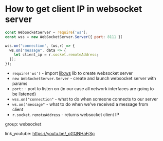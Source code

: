 # How to get client IP in websocket server

```js
const WebSocketServer = require('ws');
const wss = new WebSocketServer.Server({ port: 8111 })

wss.on("connection", (ws,r) => {
  ws.on("message", data => {
    let client_ip = r.socket.remoteAddress;
  });
});
```

- `require('ws')` - import [lib:ws](https://www.npmjs.com/package/ws) lib to create websocket server
- `new WebSocketServer.Server` - create and launch websocket server with params
- `port:` - port to listen on (in our case all network interfaces are going to be listened)
- `wss.on("connection"` - what to do when someone connects to our server
- `ws.on("message"` - what to do when we've received a message from client
- `r.socket.remoteAddress` - returns websocket client IP

group: websocket


link_youtube: https://youtu.be/_qGQNHaFjSg
